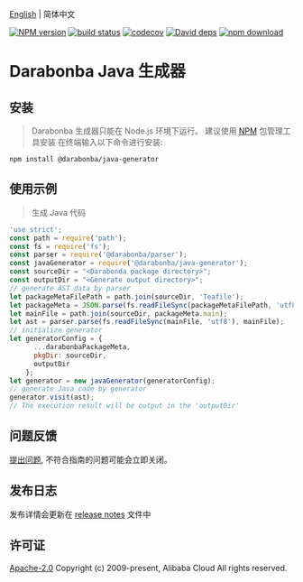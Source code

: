 [English](/README.md) | 简体中文

[![NPM version][npm-image]][npm-url]
[![build status][travis-image]][travis-url]
[![codecov][cov-image]][cov-url]
[![David deps][david-image]][david-url]
[![npm download][download-image]][download-url]

[npm-image]: https://img.shields.io/npm/v/@darabonba/parser.svg?style=flat-square
[npm-url]: https://npmjs.org/package/@darabonba/parser
[travis-image]: https://img.shields.io/travis/aliyun/darabonba.svg?style=flat-square
[travis-url]: https://travis-ci.org/aliyun/darabonba
[cov-image]: https://codecov.io/gh/aliyun/darabonba/branch/master/graph/badge.svg
[cov-url]: https://codecov.io/gh/aliyun/darabonba
[david-image]: https://img.shields.io/david/aliyun/darabonba.svg?style=flat-square
[david-url]: https://david-dm.org/aliyun/darabonba
[download-image]: https://img.shields.io/npm/dm/@darabonba/parser.svg?style=flat-square
[download-url]: https://npmjs.org/package/@darabonba/parser

# Darabonba Java 生成器

## 安装

> Darabonba 生成器只能在 Node.js 环境下运行。
> 建议使用 [NPM](https://www.npmjs.com/) 包管理工具安装
> 在终端输入以下命令进行安装:
```shell
npm install @darabonba/java-generator
```

## 使用示例

> 生成 Java 代码
```javascript
'use strict';
const path = require('path');
const fs = require('fs');
const parser = require('@darabonba/parser');
const javaGenerator = require('@darabonba/java-generator');
const sourceDir = "<Darabonda package directory>";
const outputDir = "<Generate output directory>";
// generate AST data by parser
let packageMetaFilePath = path.join(sourceDir, 'Teafile');
let packageMeta = JSON.parse(fs.readFileSync(packageMetaFilePath, 'utf8'));
let mainFile = path.join(sourceDir, packageMeta.main);
let ast = parser.parse(fs.readFileSync(mainFile, 'utf8'), mainFile);
// initialize generator
let generatorConfig = {
      ...darabonbaPackageMeta,
      pkgDir: sourceDir,
      outputDir
    };
let generator = new javaGenerator(generatorConfig);
// generate Java code by generator
generator.visit(ast);
// The execution result will be output in the 'outputDir'
```

## 问题反馈

[提出问题](https://github.com/aliyun/darabonba-java-generator/issues/new/choose), 不符合指南的问题可能会立即关闭。

## 发布日志

发布详情会更新在 [release notes](/CHANGELOG.md) 文件中

## 许可证

[Apache-2.0](/LICENSE)
Copyright (c) 2009-present, Alibaba Cloud All rights reserved.